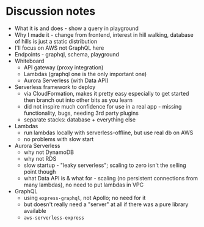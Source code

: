 # Discussion notes

- What it is and does - show a query in playground
- Why I made it - change from frontend, interest in hill walking, database of hills is just a static distribution
- I'll focus on AWS not GraphQL here
- Endpoints - graphql, schema, playground
- Whiteboard
  - API gateway (proxy integration)
  - Lambdas (graphql one is the only important one)
  - Aurora Serverless (with Data API)
- Serverless framework to deploy
  - via CloudFormation, makes it pretty easy especially to get started then branch out into other bits as you learn
  - did not inspire much confidence for use in a real app - missing functionality, bugs, needing 3rd party plugins
  - separate stacks: database + everything else
- Lambdas
  - run lambdas locally with serverless-offline, but use real db on AWS
  - no problems with slow start
- Aurora Serverless
  - why not DynamoDB
  - why not RDS
  - slow startup - "leaky serverless"; scaling to zero isn't the selling point though
  - what Data API is & what for - scaling (no persistent connections from many lambdas), no need to put lambdas in VPC
 - GraphQL
   - using `express-graphql`, not Apollo; no need for it
   - but doesn't really need a "server" at all if there was a pure library available
   - `aws-serverless-express`
